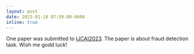```yaml
---
layout: post
date: 2023-01-18 07:59:00-0400
inline: true
---
```


One paper was submitted to [IJCAI2023](https://ijcai-23.org/). The paper is about fraud detection task. Wish me godd luck!

